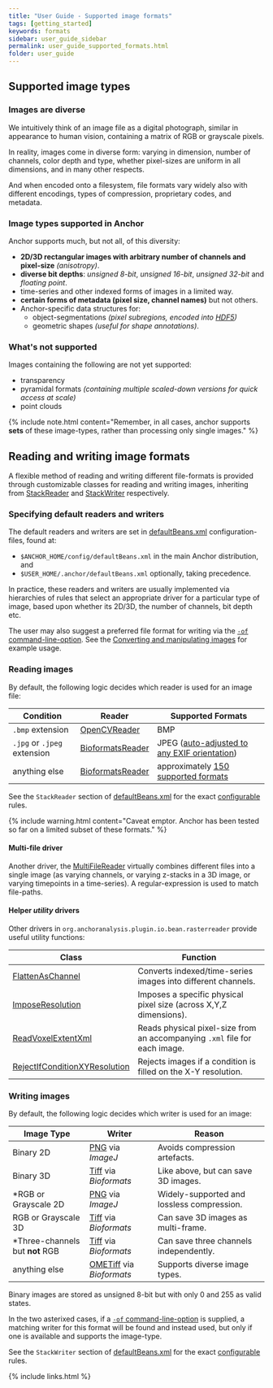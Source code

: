 ```yaml
---
title: "User Guide - Supported image formats"
tags: [getting_started]
keywords: formats
sidebar: user_guide_sidebar
permalink: user_guide_supported_formats.html
folder: user_guide
---
```


## Supported image types

### Images are diverse

We intuitively think of an image file as a digital photograph, similar in appearance to human vision, containing a matrix of RGB or grayscale pixels.

In reality, images come in diverse form: varying in dimension, number of channels, color depth and type, whether pixel-sizes are uniform in all dimensions, and in many other respects.

And when encoded onto a filesystem, file formats vary widely also with different encodings, types of compression, proprietary codes, and metadata.

### Image types supported in Anchor

Anchor supports much, but not all, of this diversity:

* **2D/3D rectangular images with arbitrary number of channels and pixel-size** *(anisotropy)*.
* **diverse bit depths**: *unsigned 8-bit*, *unsigned 16-bit*, *unsigned 32-bit* and *floating point*.
* time-series and other indexed forms of images in a limited way.
* **certain forms of metadata (pixel size, channel names)** but not others.
* Anchor-specific data structures for:
	* object-segmentations *(pixel subregions, encoded into [HDF5](https://en.wikipedia.org/wiki/Hierarchical_Data_Format))*
	* geometric shapes *(useful for shape annotations)*.

### What's not supported

Images containing the following are not yet supported:
- transparency
- pyramidal formats *(containing multiple scaled-down versions for quick access at scale)*
- point clouds 

{% include note.html content="Remember, in all cases, anchor supports **sets** of these image-types, rather than processing only single images." %}

## Reading and writing image formats

A flexible method of reading and writing different file-formats is provided through customizable
classes for reading and writing images, inheriting from [StackReader](/javadoc/org/anchoranalysis/image/io/bean/stack/StackReader.html) and [StackWriter](/javadoc/org/anchoranalysis/image/io/bean/stack/writer/StackWriter.html) respectively.

### Specifying default readers and writers

The default readers and writers are set in [defaultBeans.xml](https://github.com/anchoranalysis/anchor-assembly/blob/master/anchor/src/main/resources/config/defaultBeans.xml) configuration-files, found at:

* `$ANCHOR_HOME/config/defaultBeans.xml` in the main Anchor distribution, and
* `$USER_HOME/.anchor/defaultBeans.xml` optionally, taking precedence.

In practice, these readers and writers are usually implemented via hierarchies of rules that select an appropriate driver for a particular type of image, based upon whether its 2D/3D, the number of channels, bit depth etc.

The user may also suggest a preferred file format for writing via the [`-of` command-line-option](/user_guide_command_line.html#output-options). See the [Converting and manipulating images](/user_guide_examples_converting_manipulating_images.html) for example usage.

### Reading images

By default, the following logic decides which reader is used for an image file:

| Condition | Reader | Supported Formats |
|-----------|--------|-------------------|
| `.bmp` extension | [OpenCVReader](/javadoc/org/anchoranalysis/plugin/opencv/bean/stack/OpenCVReader.html) | BMP |
| `.jpg` or `.jpeg` extension | [BioformatsReader](/javadoc/org/anchoranalysis/io/bioformats/bean/BioformatsReader.html) | JPEG ([auto-adjusted to any EXIF orientation](https://www.howtogeek.com/254830/why-your-photos-dont-always-appear-correctly-rotated/)) |
| anything else | [BioformatsReader](/javadoc/org/anchoranalysis/io/bioformats/bean/BioformatsReader.html) | approximately [150 supported formats](https://docs.openmicroscopy.org/bio-formats/6.3.1/supported-formats.html) |

See the `StackReader` section of [defaultBeans.xml](https://github.com/anchoranalysis/anchor-assembly/blob/master/anchor/src/main/resources/config/defaultBeans.xml) for the exact [configurable](/user_guide_supported_formats.html#specifying-default-readers-and-writers) rules.

{% include warning.html content="Caveat emptor. Anchor has been tested so far on a limited subset of these formats." %}

#### Multi-file driver

Another driver, the [MultiFileReader](/javadoc/org/anchoranalysis/plugin/io/bean/stack/reader/MultiFileReader.html) virtually combines different files into a single image (as varying channels, or varying z-stacks in a 3D image, or varying timepoints in a time-series). A regular-expression is used to match file-paths.

#### Helper *utility* drivers

Other drivers  in `org.anchoranalysis.plugin.io.bean.rasterreader` provide useful utility functions:

|Class | Function|
|------|---------|
[FlattenAsChannel](/javadoc/org/anchoranalysis/plugin/io/bean/stack/reader/FlattenAsChannel.html) | Converts indexed/time-series images into different channels.
[ImposeResolution](/javadoc/org/anchoranalysis/plugin/io/bean/stack/reader/ImposeResolution.html)|Imposes a specific physical pixel size (across X,Y,Z dimensions).
[ReadVoxelExtentXml](/javadoc/org/anchoranalysis/plugin/io/bean/stack/reader/ReadVoxelExtentXml.html)|Reads physical pixel-size from an accompanying `.xml` file for each image.
[RejectIfConditionXYResolution](/javadoc/org/anchoranalysis/plugin/io/bean/stack/reader/RejectIfConditionXYResolution.html)|Rejects images if a condition is filled on the X-Y resolution.

### Writing images

By default, the following logic decides which writer is used for an image:

| Image Type | Writer | Reason |
|-----------|--------|-------------------|
| Binary 2D | [PNG](/javadoc/org/anchoranalysis/io/imagej/bean/stack/writer/PNG.html) via *ImageJ* | Avoids compression artefacts. |
| Binary 3D | [Tiff](/javadoc/org/anchoranalysis/io/bioformats/bean/writer/Tiff.html) via *Bioformats* | Like above, but can save 3D images. |
| *RGB or Grayscale 2D | [PNG](/javadoc/org/anchoranalysis/io/imagej/bean/stack/writer/PNG.html) via *ImageJ* | Widely-supported and lossless compression. |
| RGB or Grayscale 3D | [Tiff](/javadoc/org/anchoranalysis/io/bioformats/bean/writer/Tiff.html) via *Bioformats* | Can save 3D images as multi-frame. |
| *Three-channels but **not** RGB | [Tiff](/javadoc/org/anchoranalysis/io/bioformats/bean/writer/Tiff.html) via *Bioformats* | Can save three channels independently. | 
| anything else | [OMETiff](/javadoc/org/anchoranalysis/io/bioformats/bean/writer/OMETiff.html) via *Bioformats* | Supports diverse image types. |

Binary images are stored as unsigned 8-bit but with only 0 and 255 as valid states.

In the two asterixed cases, if a [`-of` command-line-option](/user_guide_command_line.html#output-options) is supplied, a matching writer for this format
will be found and instead used, but only if one is available and supports the image-type.

See the `StackWriter` section of [defaultBeans.xml](https://github.com/anchoranalysis/anchor-assembly/blob/master/anchor/src/main/resources/config/defaultBeans.xml) for the exact [configurable](/user_guide_supported_formats.html#specifying-default-readers-and-writers) rules.


{% include links.html %}
